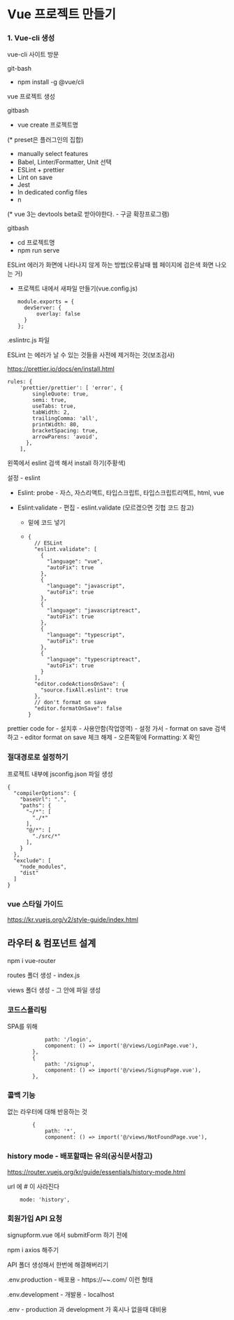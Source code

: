 # Vue 프로젝트 만들기

### 1. Vue-cli 생성

vue-cli 사이트 방문

git-bash

- npm install -g @vue/cli 



vue 프로젝트 생성

gitbash

- vue create 프로젝트명

(* preset은 플러그인의 집합)

- manually select features
- Babel, Linter/Formatter, Unit 선택
- ESLint + prettier
- Lint on save
- Jest
- In dedicated config files
- n

(* vue 3는 devtools beta로 받아야한다. - 구글 확장프로그램)



gitbash

- cd 프로젝트명
- npm run serve 



ESLint  에러가 화면에 나타나지 않게 하는 방법(오류날때 웹 페이지에 검은색 화면 나오는 거)

- 프로젝트 내에서 새파일 만들기(vue.config.js)

  ```
  module.exports = {
  	devServer: {
  		overlay: false
  	}
  };
  ```

  



.eslintrc.js 파일

ESLint 는 에러가 날 수 있는 것들을 사전에 제거하는 것(보조검사)

https://prettier.io/docs/en/install.html

```
rules: {
    'prettier/prettier': [ 'error', {
        singleQuote: true,
        semi: true,
        useTabs: true,
        tabWidth: 2,
        trailingComma: 'all',
        printWidth: 80,
        bracketSpacing: true,
        arrowParens: 'avoid',
      },
    ],
```



왼쪽에서 eslint 검색 해서 install 하기(주황색)



설정 - eslint

- Eslint: probe - 자스, 자스리액트, 타입스크립트, 타입스크립트리액트, html, vue

- Eslint:validate - 편집 - eslint.validate (모르겠으면 깃헙 코드 참고)

  - 밑에 코드 넣기

  - ```
    {
      // ESLint
      "eslint.validate": [
        {
          "language": "vue",
          "autoFix": true
        },
        {
          "language": "javascript",
          "autoFix": true
        },
        {
          "language": "javascriptreact",
          "autoFix": true
        },
        {
          "language": "typescript",
          "autoFix": true
        },
        {
          "language": "typescriptreact",
          "autoFix": true
        }
      ],
      "editor.codeActionsOnSave": {
        "source.fixAll.eslint": true
      },
      // don't format on save
      "editor.formatOnSave": false
    }
    ```



prettier code for - 설치후 - 사용안함(작업영역) - 설정 가서 - format on save 검색 하고 - editor format on save 체크 해제 - 오른쪽밑에 Formatting: X 확인



### 절대경로로 설정하기

프로젝트 내부에 jsconfig.json 파일 생성

```
{
  "compilerOptions": {
    "baseUrl": ".",
    "paths": {
      "~/*": [
        "./*"
      ],
      "@/*": [
        "./src/*"
      ],
    }
  },
  "exclude": [
    "node_modules",
    "dist"
  ]
}
```



### vue 스타일 가이드

https://kr.vuejs.org/v2/style-guide/index.html



## 라우터 & 컴포넌트 설계

npm i vue-router



routes 폴더 생성 - index.js



views 폴더 생성 - 그 안에 파일 생성



### 코드스플리팅

SPA를 위해

```
			path: '/login',
			component: () => import('@/views/LoginPage.vue'),
		},
		{
			path: '/signup',
			component: () => import('@/views/SignupPage.vue'),
		},

```



### 콜백 기능

없는 라우터에 대해 반응하는 것

```
		{
			path: '*',
			component: () => import('@/views/NotFoundPage.vue'),
```



### history mode - 배포할때는 유의(공식문서참고)

https://router.vuejs.org/kr/guide/essentials/history-mode.html

url 에 # 이 사라진다

```
	mode: 'history',
```



### 회원가입 API 요청

signupform.vue  에서 submitForm 하기 전에

npm i axios  해주기



API 폴더 생성해서 한번에 해결해버리기



.env.production  - 배포용 - https://~~.com/ 이런 형태

.env.development - 개발용 - localhost

.env - production 과 development 가 혹시나 없을때 대비용